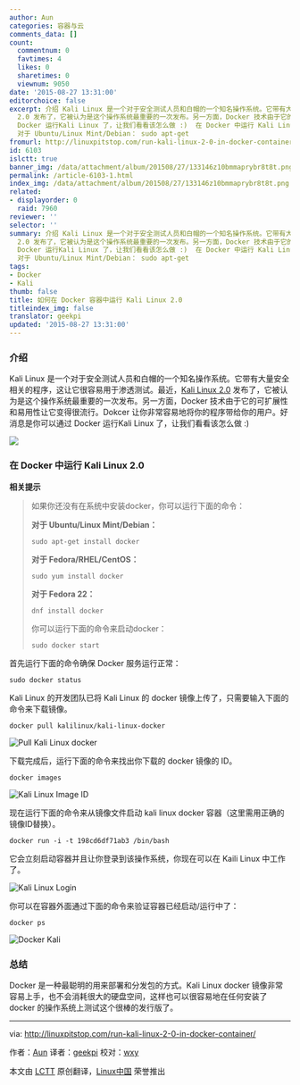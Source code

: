 ```yaml
---
author: Aun
categories: 容器与云
comments_data: []
count:
  commentnum: 0
  favtimes: 4
  likes: 0
  sharetimes: 0
  viewnum: 9050
date: '2015-08-27 13:31:00'
editorchoice: false
excerpt: 介绍 Kali Linux 是一个对于安全测试人员和白帽的一个知名操作系统。它带有大量安全相关的程序，这让它很容易用于渗透测试。最近，Kali Linux
  2.0 发布了，它被认为是这个操作系统最重要的一次发布。另一方面，Docker 技术由于它的可扩展性和易用性让它变得很流行。Dokcer 让你非常容易地将你的程序带给你的用户。好消息是你可以通过
  Docker 运行Kali Linux 了，让我们看看该怎么做 :)  在 Docker 中运行 Kali Linux 2.0 相关提示  如果你还没有在系统中安装docker，你可以运行下面的命令：
  对于 Ubuntu/Linux Mint/Debian： sudo apt-get
fromurl: http://linuxpitstop.com/run-kali-linux-2-0-in-docker-container/
id: 6103
islctt: true
banner_img: /data/attachment/album/201508/27/133146z10bmmaprybr8t8t.png
permalink: /article-6103-1.html
index_img: /data/attachment/album/201508/27/133146z10bmmaprybr8t8t.png.thumb.jpg
related:
- displayorder: 0
  raid: 7960
reviewer: ''
selector: ''
summary: 介绍 Kali Linux 是一个对于安全测试人员和白帽的一个知名操作系统。它带有大量安全相关的程序，这让它很容易用于渗透测试。最近，Kali Linux
  2.0 发布了，它被认为是这个操作系统最重要的一次发布。另一方面，Docker 技术由于它的可扩展性和易用性让它变得很流行。Dokcer 让你非常容易地将你的程序带给你的用户。好消息是你可以通过
  Docker 运行Kali Linux 了，让我们看看该怎么做 :)  在 Docker 中运行 Kali Linux 2.0 相关提示  如果你还没有在系统中安装docker，你可以运行下面的命令：
  对于 Ubuntu/Linux Mint/Debian： sudo apt-get
tags:
- Docker
- Kali
thumb: false
title: 如何在 Docker 容器中运行 Kali Linux 2.0
titleindex_img: false
translator: geekpi
updated: '2015-08-27 13:31:00'
---
```


### 介绍


Kali Linux 是一个对于安全测试人员和白帽的一个知名操作系统。它带有大量安全相关的程序，这让它很容易用于渗透测试。最近，[Kali Linux 2.0](/article-6005-1.html) 发布了，它被认为是这个操作系统最重要的一次发布。另一方面，Docker 技术由于它的可扩展性和易用性让它变得很流行。Dokcer 让你非常容易地将你的程序带给你的用户。好消息是你可以通过 Docker 运行Kali Linux 了，让我们看看该怎么做 :)


![](/data/attachment/album/201508/27/133146z10bmmaprybr8t8t.png)


### 在 Docker 中运行 Kali Linux 2.0


**相关提示**



> 
> 如果你还没有在系统中安装docker，你可以运行下面的命令：
> 
> 
> **对于 Ubuntu/Linux Mint/Debian：**
> 
> 
> 
> ```
> sudo apt-get install docker 
> 
> ```
> 
> **对于 Fedora/RHEL/CentOS：**
> 
> 
> 
> ```
> sudo yum install docker 
> 
> ```
> 
> **对于 Fedora 22：**
> 
> 
> 
> ```
> dnf install docker 
> 
> ```
> 
> 你可以运行下面的命令来启动docker：
> 
> 
> 
> ```
> sudo docker start 
> 
> ```
> 
> 


首先运行下面的命令确保 Docker 服务运行正常：



```
sudo docker status 

```

Kali Linux 的开发团队已将 Kali Linux 的 docker 镜像上传了，只需要输入下面的命令来下载镜像。



```
docker pull kalilinux/kali-linux-docker 

```

![Pull Kali Linux docker](/data/attachment/album/201508/27/133147cw3g6u0zngq6giiv.png)


下载完成后，运行下面的命令来找出你下载的 docker 镜像的 ID。



```
docker images 

```

![Kali Linux Image ID](/data/attachment/album/201508/27/133148lp7u3nv7v7pyt49p.png)


现在运行下面的命令来从镜像文件启动 kali linux docker 容器（这里需用正确的镜像ID替换）。



```
docker run -i -t 198cd6df71ab3 /bin/bash 

```

它会立刻启动容器并且让你登录到该操作系统，你现在可以在 Kaili Linux 中工作了。


![Kali Linux Login](/data/attachment/album/201508/27/133149uj0y2yhqxust6eqy.png)


你可以在容器外面通过下面的命令来验证容器已经启动/运行中了：



```
docker ps 

```

![Docker Kali](/data/attachment/album/201508/27/133149drullnmk06zlixin.png)


### 总结


Docker 是一种最聪明的用来部署和分发包的方式。Kali Linux docker 镜像非常容易上手，也不会消耗很大的硬盘空间，这样也可以很容易地在任何安装了 docker 的操作系统上测试这个很棒的发行版了。




---


via: <http://linuxpitstop.com/run-kali-linux-2-0-in-docker-container/>


作者：[Aun](http://linuxpitstop.com/author/aun/) 译者：[geekpi](https://github.com/geekpi) 校对：[wxy](https://github.com/wxy)


本文由 [LCTT](https://github.com/LCTT/TranslateProject) 原创翻译，[Linux中国](https://linux.cn/) 荣誉推出